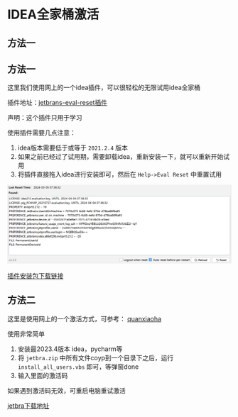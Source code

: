 # IDEA全家桶激活

## 方法一

## 方法一

这里我们使用网上的一个idea插件，可以很轻松的无限试用idea全家桶

插件地址：[jetbrans-eval-reset插件](https://zhile.io/2020/11/18/jetbrains-eval-reset-deprecated.html)

声明：这个插件只用于学习

使用插件需要几点注意：

1. idea版本需要低于或等于 `2021.2.4` 版本
2. 如果之前已经过了试用期，需要卸载idea，重新安装一下，就可以重新开始试用
3. 将插件直接拖入idea进行安装即可，然后在 `Help->Eval Reset` 中重置试用

![插件截图](images/idea_eval/2024-03-05-07-45-56.png)

[插件安装包下载链接](https://github.com/aidaole/aidaole.github.io/blob/main/tools/images/idea_eval/ide-eval-resetter-2.3.5-c80a1d.zip)

## 方法二

这里是使用网上的一个激活方式，可参考： [quanxiaoha](https://www.quanxiaoha.com/idea-pojie/idea-pojie-202335.html)

使用非常简单

1. 安装最2023.4版本 idea，pycharm等
2. 将 `jetbra.zip` 中所有文件coyp到一个目录下之后，运行 `install_all_users.vbs` 即可，等弹窗done
3. 输入里面的激活码

如果遇到激活码无效，可重启电脑重试激活

[jetbra下载地址](https://github.com/aidaole/aidaole.github.io/blob/main/tools/images/idea_eval/jetbra.zip)